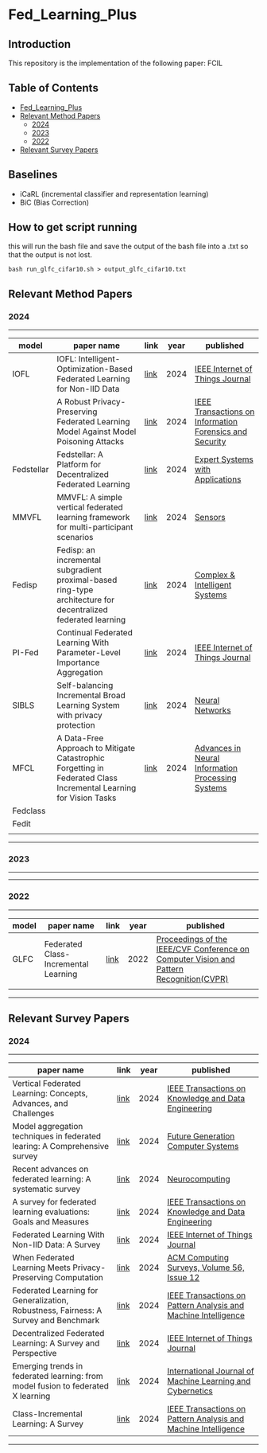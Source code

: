 # Fed_Learning_Plus

## Introduction

This repository is the implementation of the following paper: FCIL

## Table of Contents

<!-- TOC -->

- [Fed\_Learning\_Plus](#fed_learning_plus)
- [Relevant Method Papers](#relevant-method-papers)
  - [2024](#2024)
  - [2023](#2023)
  - [2022](#2022)
- [Relevant Survey Papers](#relevant-survey-papers)

<!-- /TOC -->

## Baselines

- iCaRL (incremental classifier and representation learning)
- BiC (Bias Correction)

## How to get script running

this will run the bash file and save the output of the bash file into a .txt so that the output is not lost.



```
bash run_glfc_cifar10.sh > output_glfc_cifar10.txt
```

## Relevant Method Papers

### 2024

---


| model      | paper name                                                                                                        | link                                                                                                                                                                                | year | published                                                                                                                 |
| ------------ | ------------------------------------------------------------------------------------------------------------------- | ------------------------------------------------------------------------------------------------------------------------------------------------------------------------------------- | ------ | --------------------------------------------------------------------------------------------------------------------------- |
| IOFL       | IOFL: Intelligent-Optimization-Based Federated Learning for Non-IID Data                                          | [link](https://ieeexplore.ieee.org/abstract/document/10400794?casa_token=Cc6el4Ty9RIAAAAA:UJ-Z7a0CkS9QrLOHvOYkosvioBWM3xZV4kWxbcmv6S7FOFVEC7jB4FNq5iexWQXMJ0hNKvgj9Zx5)             | 2024 | [IEEE Internet of Things Journal](https://ieeexplore.ieee.org/xpl/RecentIssue.jsp?punumber=6488907)                       |
|            | A Robust Privacy-Preserving Federated Learning Model Against Model Poisoning Attacks                              | [link](https://ieeexplore.ieee.org/abstract/document/10574838?casa_token=HmEpfwp55EAAAAAA:MWDRa0eG0JIoNr9asCy0Yn5jRojXdW7MM3rVIlUVb8ZANt-vcBN772rdtV8bFAF3-LzOBMiFitmh)             | 2024 | [IEEE Transactions on Information Forensics and Security](https://ieeexplore.ieee.org/xpl/RecentIssue.jsp?punumber=10206) |
| Fedstellar | Fedstellar: A Platform for Decentralized Federated Learning                                                       | [link](https://)                                                                                                                                                                    | 2024 | [Expert Systems with Applications](https://www.sciencedirect.com/journal/expert-systems-with-applications)                |
| MMVFL      | MMVFL: A simple vertical federated learning framework for multi-participant scenarios                             | [link](https://www.mdpi.com/1424-8220/24/2/619)                                                                                                                                     | 2024 | [Sensors](https://www.mdpi.com/journal/sensors/sections/sensornetworks)                                                   |
| Fedisp     | Fedisp: an incremental subgradient proximal-based ring-type architecture for decentralized federated learning     | [link](https://link.springer.com/article/10.1007/s40747-023-01272-4)                                                                                                                | 2024 | [Complex & Intelligent Systems](https://link.springer.com/journal/40747)                                                  |
| PI-Fed     | Continual Federated Learning With Parameter-Level Importance Aggregation                                          | [link](https://ieeexplore.ieee.org/abstract/document/10628095?casa_token=hNCao18hEsMAAAAA:snOdv4MtYydq5MKlptgTF5amoSLrZk4KiMtmaXG9HTclO4N1nU5XQnwsBYTAJ4ooPwVHot50jPHO)             | 2024 | [IEEE Internet of Things Journal](https://ieeexplore.ieee.org/xpl/RecentIssue.jsp?punumber=6488907)                       |
| SIBLS      | Self-balancing Incremental Broad Learning System with privacy protection                                          | [link](https://www.sciencedirect.com/science/article/pii/S0893608024003605?casa_token=sVP6Xgs-mA8AAAAA:FrCNBFOg6YoZAhZ3uAyIr8gp9iDiUURadnsOggPJhwMH2gU5UIkGOrkhsrxj-buRo9n5a5JaeLk) | 2024 | [Neural Networks](https://www.sciencedirect.com/journal/neural-networks)                                                  |
| MFCL       | A Data-Free Approach to Mitigate Catastrophic Forgetting in Federated Class Incremental Learning for Vision Tasks | [link](https://proceedings.neurips.cc/paper_files/paper/2023/file/d160ea01902c33e30660851dfbac5980-Paper-Conference.pdf)                                                            | 2024 | [Advances in Neural Information Processing Systems](https://)                                                             |
| Fedclass   |                                                                                                                   |                                                                                                                                                                                     |      |                                                                                                                           |
| Fedit      |                                                                                                                   |                                                                                                                                                                                     |      |                                                                                                                           |
|            |                                                                                                                   |                                                                                                                                                                                     |      |                                                                                                                           |

---

### 2023

---

---

### 2022

---


| model | paper name                           | link                                     | year | published                                                                                                                                                                                                     |
| ------- | -------------------------------------- | ------------------------------------------ | ------ | --------------------------------------------------------------------------------------------------------------------------------------------------------------------------------------------------------------- |
| GLFC  | Federated Class-Incremental Learning | [link](https://arxiv.org/pdf/2203.11473) | 2022 | [Proceedings of the IEEE/CVF Conference on Computer Vision and Pattern Recognition(CVPR)](https://openaccess.thecvf.com/content/CVPR2022/html/Dong_Federated_Class-Incremental_Learning_CVPR_2022_paper.html) |
|       |                                      |                                          |      |                                                                                                                                                                                                               |

---

## Relevant Survey Papers

### 2024

---


| paper name                                                                          | link                                                                                                                                                                                | year | published                                                                                                                     |
| ------------------------------------------------------------------------------------- | ------------------------------------------------------------------------------------------------------------------------------------------------------------------------------------- | ------ | ------------------------------------------------------------------------------------------------------------------------------- |
| Vertical Federated Learning: Concepts, Advances, and Challenges                     | [link](https://ieeexplore.ieee.org/abstract/document/10415268https:/)                                                                                                               | 2024 | [IEEE Transactions on Knowledge and Data Engineering](https://ieeexplore.ieee.org/xpl/RecentIssue.jsp?punumber=69)            |
| Model aggregation techniques in federated learing: A Comprehensive survey           | [link](https://www.sciencedirect.com/science/article/pii/S0167739X23003333)                                                                                                         | 2024 | [Future Generation Computer Systems](https://www.sciencedirect.com/journal/future-generation-computer-systems)                |
| Recent advances on federated learning: A systematic survey                          | [link](https://www.sciencedirect.com/science/article/pii/S0925231224007902?casa_token=bM_vSCicnyAAAAAA:EPUhnL8yl0QPnc2BGipimqc3z3tDWrW6ewb6UhNfEjI82R8ZJcrC1JEgLWyYkCpxQWXxNwm7o68) | 2024 | [Neurocomputing](https://www.sciencedirect.com/journal/neurocomputing)                                                        |
| A survey for federated learning evaluations: Goals and Measures                     | [link](https://ieeexplore.ieee.org/abstract/document/10480259?casa_token=NGQf0Kpx67AAAAAA:pNnaoo4l7ksJu0lUgJmMTJIM0boh8Una19QWGnpk53Bw59WR4ZhiS59AAz-xT8HHcBhiwKxPMr8L)             | 2024 | [IEEE Transactions on Knowledge and Data Engineering](https://ieeexplore.ieee.org/xpl/RecentIssue.jsp?punumber=69)            |
| Federated Learning With Non-IID Data: A Survey                                      | [link](https://ieeexplore.ieee.org/abstract/document/10468591?casa_token=hIokwbbxd2QAAAAA:AB37pCmD_TLwBbT1TUm7vwu-QRuu4XYAAJW3BpP3P_dY1PGT9fKnq0NsgWh1f18KcQMMgvPQRvNz)             | 2024 | [IEEE Internet of Things Journal](https://ieeexplore.ieee.org/xpl/RecentIssue.jsp?punumber=6488907)                           |
| When Federated Learning Meets Privacy-Preserving Computation                        | [link](https://dl.acm.org/doi/full/10.1145/3679013?casa_token=kSegkmGSJLAAAAAA%3AkwZRVc1ZgDKWwuDBXem_xyP0MsL-EuuJ3BCKxgCj5c2zAHFviQt1vUZ6b0f8H_kMmcqLxXQw-si7)                      | 2024 | [ACM Computing Surveys, Volume 56, Issue 12](https://dl.acm.org/toc/csur/2024/56/12)                                          |
| Federated Learning for Generalization, Robustness, Fairness: A Survey and Benchmark | [link](https://ieeexplore.ieee.org/abstract/document/10571602?casa_token=3C52LwtXk4oAAAAA:y_ogDDU-FP8ZUlGfQvNGJA5fEhavLVJElFS_tX_kC8PjDlhvcXDGRdproFgWKZD7wgm6tg4gDWnb)             | 2024 | [IEEE Transactions on Pattern Analysis and Machine Intelligence](https://ieeexplore.ieee.org/xpl/RecentIssue.jsp?punumber=34) |
| Decentralized Federated Learning: A Survey and Perspective                          | [link](https://ieeexplore.ieee.org/abstract/document/10542323?casa_token=-rjp4ddD8bwAAAAA:_tQw3V15mf16V30nSjFi_uGEgPQCIOgSYcNyOE322fc8dFBTJgzwOhgvEMJ2JpFCeIU9Jv9rBTXa)             | 2024 | [IEEE Internet of Things Journal](https://ieeexplore.ieee.org/xpl/RecentIssue.jsp?punumber=6488907)                           |
| Emerging trends in federated learning: from model fusion to federated X learning    | [link](https://link.springer.com/article/10.1007/s13042-024-02119-1)                                                                                                                | 2024 | [International Journal of Machine Learning and Cybernetics](https://link.springer.com/journal/13042)                          |
| Class-Incremental Learning: A Survey                                                | [link](https://ieeexplore.ieee.org/abstract/document/10599804?casa_token=RjdcdVGTr-cAAAAA:6Sjf9d0JJAUoGmwWQNZdTtVEtbQXrjlPMien4cTTWd9-pQCEctsMHhTnUaygdW4_uN9jJusbzscN)             | 2024 | [IEEE Transactions on Pattern Analysis and Machine Intelligence](https://ieeexplore.ieee.org/xpl/RecentIssue.jsp?punumber=34) |

---

